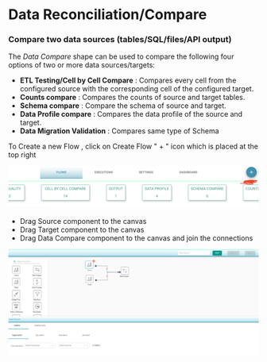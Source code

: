 # Data Reconciliation/Compare

### Compare two data sources \(tables/SQL/files/API output\)

The _Data Compare_ shape can be used to compare the following four options of two or more data sources/targets:

* **ETL Testing/Cell by Cell Compare** : Compares every cell from the configured source with the corresponding cell of the configured target. 
* **Counts compare** : Compares the counts of source and target tables. 
* **Schema compare** : Compare the schema of source and target. 
* **Data Profile compare** : Compares the data profile of the source and target.
* **Data Migration Validation** : Compares same type of Schema

To Create a new Flow , click on Create Flow " + "  icon which is placed at the top right 

![Create a new Flow](../../../../.gitbook/assets/screen-shot-2021-02-19-at-11.39.59-pm.png)



* Drag Source component to the canvas
* Drag Target component to the canvas
* Drag Data Compare component to the canvas and join the connections

![Placing Components](../../../../.gitbook/assets/components.png)









  


